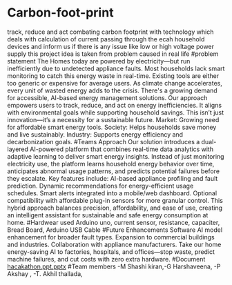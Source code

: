 # Carbon-foot-print
track, reduce and act combating carbon footprint with technology which deals with calculation of current passing through the ecah household devices and inform us if there is any issue like low or high voltage power supply this project idea is taken from problem caused in real life
#problem statement
The Homes today are powered by electricity—but run inefficiently due to undetected appliance faults. Most households lack smart monitoring to catch this energy waste in real-time. Existing tools are either too generic or expensive for average users. As climate change accelerates, every unit of wasted energy adds to the crisis. There's a growing demand for accessible, AI-based energy management solutions. Our approach empowers users to track, reduce, and act on energy inefficiencies. It aligns with environmental goals while supporting household savings. This isn’t just innovation—it’s a necessity for a sustainable future. Market: Growing need for affordable smart energy tools. Society: Helps households save money and live sustainably. Industry: Supports energy efficiency and decarbonization goals.
#Teams Approach
Our solution introduces a dual-layered AI-powered platform that combines real-time data analytics with adaptive learning to deliver smart energy insights. Instead of just monitoring electricity use, the platform learns household energy behavior over time, anticipates abnormal usage patterns, and predicts potential failures before they escalate. Key features include: AI-based appliance profiling and fault prediction. Dynamic recommendations for energy-efficient usage schedules. Smart alerts integrated into a mobile/web dashboard. Optional compatibility with affordable plug-in sensors for more granular control. This hybrid approach balances precision, affordability, and ease of use, creating an intelligent assistant for sustainable and safe energy consumption at home.
#Hardwear used
Arduino uno, current sensor, resistance, capaciter, Bread Board, Arduino USB Cable
#Future Enhancements
Software AI model enhancement for broader fault types. Expansion to commercial buildings and industries. Collaboration with appliance manufacturers. Take our home energy-saving AI to factories, hospitals, and offices—stop waste, predict machine failures, and cut costs with zero extra hardware.
#Document
[hacakathon.ppt.pptx](https://github.com/user-attachments/files/20101106/hacakathon.ppt.pptx)
#Team members
-M Shashi kiran,-G Harshaveena, -P Akshay , -T. Akhil thallada,
